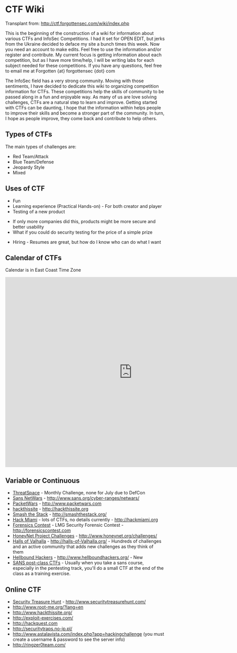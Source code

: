 # CTF Wiki 

Transplant from: http://ctf.forgottensec.com/wiki/index.php

This is the beginning of the construction of a wiki for information about various CTFs and InfoSec Competitions. I had it set for OPEN EDIT, but jerks from the Ukraine decided to deface my site a bunch times this week. Now you need an account to make edits. Feel free to use the information and/or register and contribute. My current focus is getting information about each competition, but as I have more time/help, I will be writing labs for each subject needed for these competitions. If you have any questions, feel free to email me at Forgotten {at} forgottensec {dot} com

The InfoSec field has a very strong community. Moving with those sentiments, I have decided to dedicate this wiki to organizing competition information for CTFs. These competitions help the skills of community to be passed along in a fun and enjoyable way. As many of us are love solving challenges, CTFs are a natural step to learn and improve. Getting started with CTFs can be daunting, I hope that the information within helps people to improve their skills and become a stronger part of the community. In turn, I hope as people improve, they come back and contribute to help others.

## Types of CTFs

The main types of challenges are:
* Red Team/Attack
* Blue Team/Defense
* Jeopardy Style
* Mixed

## Uses of CTF

* Fun
* Learning experience (Practical Hands-on) - For both creator and player
* Testing of a new product 
 - If only more companies did this, products might be more secure and better usability
 - What if you could do security testing for the price of a simple prize
* Hiring - Resumes are great, but how do I know who can do what I want

## Calendar of CTFs

Calendar is in East Coast Time Zone
<iframe src="https://www.google.com/calendar/embed?src=ofl0f1624c3uk349c8k7r1cgv8%40group.calendar.google.com&ctz=America/New_York" style="border: 0" width="800" height="600" frameborder="0" scrolling="no"></iframe>


## Variable or Continuous

* [ThreatSpace]() - Monthly Challenge, none for July due to DefCon
* [Sans NetWars]() - http://www.sans.org/cyber-ranges/netwars/
* [PacketWars]() - http://www.packetwars.com
* [hackthissite]() - http://hackthissite.org
* [Smash the Stack]() - http://smashthestack.org/
* [Hack Miami]() - lots of CTFs, no details currently - http://hackmiami.org
* [Forensics Contest]() - LMG Security Forensic Contest - http://forensicscontest.com
* [HoneyNet Project Challenges]() - http://www.honeynet.org/challenges/
* [Halls of Valhalla]() - http://halls-of-Valhalla.org/ - Hundreds of challenges and an active community that adds new challenges as they think of them
* [Hellbound Hackers]() - http://www.hellboundhackers.org/ - New
* [SANS post-class CTFs]() - Usually when you take a sans course, especially in the pentesting track, you'll do a small CTF at the end of the class as a training exercise.

## Online CTF

* [Security Treasure Hunt]() - http://www.securitytreasurehunt.com/
* http://www.root-me.org/?lang=en
* http://www.hackthissite.org/
* http://exploit-exercises.com/
* http://hackquest.com
* http://securitytraps.no-ip.pl/
* http://www.astalavista.com/index.php?app=hackingchallenge (you must create a username & password to see the server info)
* http://ringzer0team.com/
